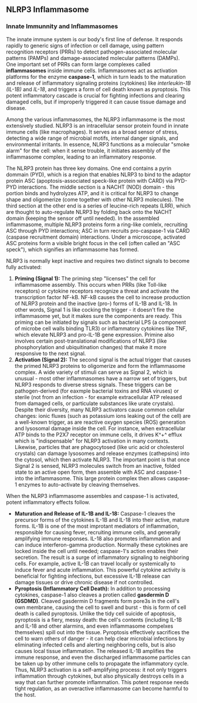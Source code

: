 ## NLRP3 Inflammasome

### Innate Immunnity and Inflammasomes

The innate immune system is our body's first line of defense. It responds rapidly to generic signs of infection or cell damage, using pattern recognition receptors (PRRs) to detect pathogen-associated molecular patterns (PAMPs) and damage-associated molecular patterns (DAMPs). One important set of PRRs can form large complexes called **inflammasomes** inside immune cells. Inflammasomes act as activation platforms for the enzyme **caspase-1**, which in turn leads to the maturation and release of inflammatory signaling proteins (cytokines) like _interleukin-1B_ _(IL-1B)_ and _IL-18_, and triggers a form of cell death known as pyroptosis. This potent inflammatory cascade is crucial for fighting infections and clearing damaged cells, but if improperly triggered it can cause tissue damage and disease. 

Among the various inflammasomes, the NLRP3 inflammasome is the most extensively studied. NLRP3 is an intracellular sensor protein found in innate immune cells (like macrophages). It serves as a broad sensor of stress, detecting a wide range of microbial motifs, internal danger signals, and environmental irritants. In essence, NLRP3 functions as a molecular "smoke alarm" for the cell: when it sense trouble, it initiates assembly of the inflammasome complex, leading to an inflammatory response.

The NLRP3 protein has three key domains. One end contains a pyrin dommain (PYD), which is a region that enables NLRP3 to bind to the adaptor protein ASC (apoptosis-associated speck-like protein with CARD) via PYD-PYD interactions. The middle section is a NACHT (NOD) domain - this portion binds and hydrolyzes ATP, and it is critical for NLRP3 to change shape and oligomerize (come together with other NLRP3 molecules). The third section at the other end is a series of leucine-rich repeats (LRR), which are thought to auto-regulate NLRP3 by folding back onto the NACHT domain (keeping the sensor off until needed). In the assembled inflammasome, multiple NLRP3 proteins form a ring-like comlelx, recruiting ASC through PYD interactions; ASC in turn recruits pro-caspase-1 via CARD (caspase recruitment domain) interactions. Under a microscope, activated ASC proteins form a visible bright focus in the cell (often called an "ASC speck"), which signifies an inflammasome has formed. 

NLRP3 is normally kept inactive and requires two distinct signals to become fully activated:
1. **Priming (Signal 1):** The priming step "licenses" the cell for inflammasome assembly. This occurs when PRRs (like Toll-like receptors) or cytokine receptors recognize a threat and activate the transcription factor NF-kB. NF-kB causes the cell to increase production of NLRP3 protein and the inactive (pro-) forms of IL-1B and IL-18. In other words, Signal 1 is like cocking the trigger - it doesn't fire the inflammasome yet, but it makes sure the components are ready. This priming can be initiated by signals such as bacterial LPS (a component of microbe cell walls binding TLR3) or inflammatory cytokines like TNF, which elevate NLRP3 and pro-IL-1B gene expression. Primine also involves certain post-translational modifications of NLRP3 (like phosphorylation and ubiquitination changes) that make it more responsive to the next signal.
2. **Activation (Signal 2):** The second signal is the actual trigger that causes the primed NLRP3 proteins to oligomerize and form the inflammasome complex. A wide variety of stimuli can serve as Signal 2, which is unusual - most other inflammasomes have a narrow set of triggers, but NLRP3 responds to diverse stress signals. These triggers can be pathogen-derived (for eaxmple bacterial toxins and RNA viruses) or sterile (not from an infection - for example extracellular ATP released from damaged cells, or particulate substances like urate crystals). Despite their diversity, many NLRP3 activators cause common cellular changes: ionic fluxes (such as potassium ions leaking out of the cell) are a well-known trigger, as are reactive oxygen species (ROS) generation and lysosomal damage inside the cell. For instance, when extracellular ATP binds to the P2X7 receptor on immune cells, it drives K^+^ efflux which is "indispensable" for NLRP3 activation in many contexts. Likewise, particles that are phagocytosed (like uric acid or cholesterol crystals) can damage lysosomes and release enzymes (cathepsins) into the cytosol, which then activate NLRP3. The important point is that once Signal 2 is sensed, NLRP3 molecules switch from an inactive, folded state to an active open form, then assemble with ASC and caspase-1 into the inflammasome. This large protein complex then allows caspase-1 enzymes to auto-activate by cleaving themselves. 

When the NLRP3 inflammasome assembles and caspase-1 is activated, potent inflammatory effects follow. 
- **Maturation and Release of IL-1B and IL-18:** Caspase-1 cleaves the precursor forms of the cytokines IL-1B and IL-18 into their active, mature forms. IL-1B is one of the most improtant mediators of inflammation, responsible for causing fever, recruiting immune cells, and generally amplifying immune responses. IL-18 also promotes inflammation and can induce interferon-gamma production. Normally these cytokines are locked inside the cell until needed; caspase-1's action enables their secretion. The result is a surge of inflammatory signaling to neighboring cells. For example, active IL-1B can travel locally or systemically to induce fever and acute inflammation. This powerful cytokine activity is beneficial for fighting infections, but excessive IL-1B release can damage tissues or drive chronic disease if not controlled.
- **Pyroptosis (Inflammatory Cell Death):** In addition to processing cytokines, caspase-1 also cleaves a protien called **gasdermin D (GSDMD)**. Cleaved gasdermin D fragments form pore3s in the cell's own membrane, causing the cell to swell and burst - this is form of cell death is called pyroptosis. Unlike the tidy cell suicide of apoptosis, pyroptosis is a fiery, messy death: the cell's contents (including IL-1B and IL-18 and other alarmins, and even inflammasome compelxes themselves) spill out into the tissue. Pyroptosis effectively sacrifices the cell to warn others of danger - it can help clear microbial infections by eliminating infected cells and alerting neighboring cells, but is also causes local tissue inflammation. The released IL-1B amplifies the immune response, and even the discharged inflammasome particles can be taken up by other immune cells to propagate the inflammatory cycle. Thus, NLRP3 activation is a self-amplifying process: it not only triggers inflammation through cytokines, but also physically destroys cells in a way that can further promote inflammation. This potent response needs tight regulation, as an overactive inflammasome can become harmful to the host.

